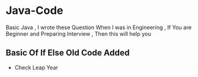 # Java-Code
Basic Java , I wrote these Question When I was in Engineering , If You are Beginner and Preparing Interview , Then this will help you

## Basic Of If Else Old Code Added 
* Check Leap Year 
